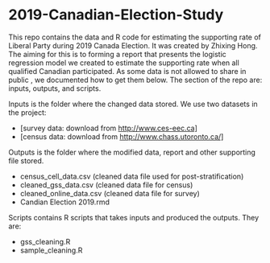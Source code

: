 # 2019-Canadian-Election-Study

This repo contains the data and R code for estimating the supporting rate of Liberal Party during 2019 Canada Election. It was created by Zhixing Hong. The aiming for this is to forming a report that presents the logistic regression model we created to estimate the supporting rate when all qualified Canadian participated. As some data is not allowed to share in public , we documented how to get them below. The section of the repo are: inputs, outputs, and scripts.

Inputs is the folder where the changed data stored. We use two datasets in the project:
- [survey data: download from  http://www.ces-eec.ca]
- [census data: download from http://www.chass.utoronto.ca/]


Outputs is the folder where the modified data, report and other supporting file stored.
- census_cell_data.csv (cleaned data file used for post-stratification)
- cleaned_gss_data.csv (cleaned data file for census)
- cleaned_online_data.csv (cleaned data file for survey)
- Candian Election 2019.rmd

Scripts contains R scripts that takes inputs and produced the outputs. They are:
- gss_cleaning.R
- sample_cleaning.R

